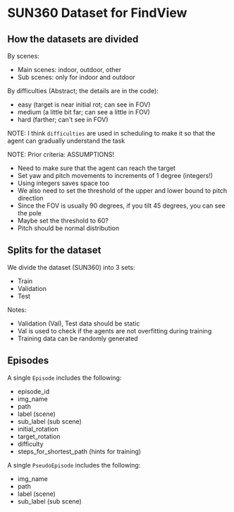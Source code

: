 # SUN360 Dataset for FindView

## How the datasets are divided

By scenes:
- Main scenes: indoor, outdoor, other
- Sub scenes: only for indoor and outdoor

By difficulties (Abstract; the details are in the code):
- easy (target is near initial rot; can see in FOV)
- medium (a little bit far; can see a little in FOV)
- hard (farther; can't see in FOV)

NOTE: I think `difficulties` are used in scheduling to make it so that the agent can gradually
understand the task

NOTE: Prior criteria: ASSUMPTIONS!
- Need to make sure that the agent can reach the target
- Set yaw and pitch movements to increments of 1 degree (integers!)
- Using integers saves space too
- We also need to set the threshold of the upper and lower bound to pitch direction
- Since the FOV is usually 90 degrees, if you tilt 45 degrees, you can see the pole
- Maybe set the threshold to 60?
- Pitch should be normal distribution


## Splits for the dataset

We divide the dataset (SUN360) into 3 sets:
- Train
- Validation
- Test

Notes:
- Validation (Val), Test data should be static
- Val is used to check if the agents are not overfitting during training
- Training data can be randomly generated

## Episodes

A single `Episode` includes the following:
- episode_id
- img_name
- path
- label (scene)
- sub_label (sub scene)
- initial_rotation
- target_rotation
- difficulty
- steps_for_shortest_path (hints for training)

A single `PseudoEpisode` includes the following:
- img_name
- path
- label (scene)
- sub_label (sub scene)
